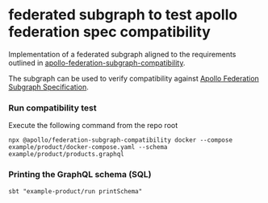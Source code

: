 # federated subgraph to test apollo federation spec compatibility

Implementation of a federated subgraph aligned to the requirements outlined in [apollo-federation-subgraph-compatibility](https://github.com/apollographql/apollo-federation-subgraph-compatibility).

The subgraph can be used to verify compatibility against [Apollo Federation Subgraph Specification](https://www.apollographql.com/docs/federation/subgraph-spec/).

### Run compatibility test
Execute the following command from the repo root
```
npx @apollo/federation-subgraph-compatibility docker --compose example/product/docker-compose.yaml --schema example/product/products.graphql
```

### Printing the GraphQL schema (SQL)

```
sbt "example-product/run printSchema"
```
